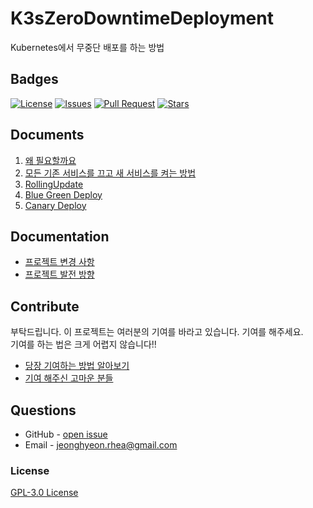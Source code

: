 # K3sZeroDowntimeDeployment

Kubernetes에서 무중단 배포를 하는 방법

## Badges

<!-- Badges -->
[![License](https://img.shields.io/github/license/rhea-so/K3sZeroDowntimeDeployment)](https://raw.githubusercontent.com/rhea-so/K3sZeroDowntimeDeployment/main/LICENSE)
[![Issues](https://img.shields.io/github/issues/rhea-so/K3sZeroDowntimeDeployment)](https://github.com/rhea-so/K3sZeroDowntimeDeployment/issues)
[![Pull Request](https://img.shields.io/github/issues-pr/rhea-so/K3sZeroDowntimeDeployment)](https://github.com/rhea-so/K3sZeroDowntimeDeployment/pulls)
[![Stars](https://img.shields.io/github/stars/rhea-so/K3sZeroDowntimeDeployment)](https://github.com/rhea-so/K3sZeroDowntimeDeployment)

## Documents

1. [왜 필요할까요](./document/01_WhyWeNeed.md)
2. [모든 기존 서비스를 끄고 새 서비스를 켜는 방법](./document/02_ReCreate.md)
3. [RollingUpdate](./document/03_RollingUpdate.md)
4. [Blue Green Deploy](./document/04_BlueGreenRelease.md)
5. [Canary Deploy](./document/05_CanaryRelease.md)

## Documentation

* [프로젝트 변경 사항](https://github.com/rhea-so/K3sZeroDowntimeDeployment/blob/main/CHANGELOG.md)
* [프로젝트 발전 방향](https://github.com/rhea-so/K3sZeroDowntimeDeployment/blob/main/ROADMAP.md)

## Contribute

부탁드립니다. 이 프로젝트는 여러분의 기여를 바라고 있습니다. 기여를 해주세요.  
기여를 하는 법은 크게 어렵지 않습니다!!

* [당장 기여하는 방법 알아보기](https://github.com/rhea-so/K3sZeroDowntimeDeployment/blob/main/CONTRIBUTING.md)
* [기여 해주신 고마운 분들](https://github.com/rhea-so/K3sZeroDowntimeDeployment/blob/main/CONTRIBUTORS.md)

## Questions

* GitHub - [open issue](https://github.com/rhea-so/K3sZeroDowntimeDeployment/issues)
* Email - [jeonghyeon.rhea@gmail.com](mailto:jeonghyeon.rhea@gmail.com?subject=[GitHub]%20Project%20Moon%20Community-Question)

### License

[GPL-3.0 License](https://github.com/rhea-so/K3sZeroDowntimeDeployment/blob/main/LICENSE)
